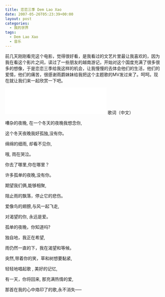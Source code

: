 ```yaml
---
title: 恋恋三季 Dem Lao Xao
date: 2007-05-26T05:23:39+00:00
layout: post
categories:
  - 我的世界
tags:
  - Dem Lao Xao
  - 音乐
---
```

前几天刚刚看完这个电影，觉得很好看，是我看过的文艺片里最让我喜欢的，因为我在看这个影片之间，读过了一些朋友的越南游记，开始对这个国度充满了很多很多的想像，于是恋恋三季给我这样的机会，让我慢慢的去体会他们的生活，他们的爱情，他们的痛苦，很感谢雨爵妹妹给我把这个主题歌的MV发过来了。呵呵。现在就让我们来一起欣赏一下吧。
<!--more-->
<iframe frameborder="no" border="0" marginwidth="0" marginheight="0" width=330 height=86 src="//music.163.com/outchain/player?type=2&id=3314479&auto=1&height=66"></iframe>
歌词（中文）

嘈杂的夜晚, 在一个冬天的夜晚我想念你,

这个冬天夜晚我好孤独,没有你。

绵绵的细雨, 却看不见你,

哦, 雨在哭泣。

你去了哪里,你在哪里？

许多孤单的夜晚,没有你。

期望我们俩,能够相聚,

阻止雨的飘落，停止它的悲伤。

爱像鸟的翅膀,与风一起飞走,

对渴望的你, 永远是爱。

孤单的夜晚，你知道吗?

独自地，我正在希望,

雨仍然一直的下，我在渴望和等候。

突然,带着你的笑，草和树想要黏紧,

轻轻地唱起歌 , 美好的记忆,

有一天，你将回来, 那充满热情的爱,

那首在我的心中烙印了的歌,永不消失—–